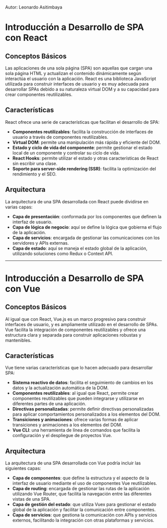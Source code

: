 Autor: Leonardo Asitimbaya
# Introducción a Desarrollo de SPA con React

## Conceptos Básicos

Las aplicaciones de una sola página (SPA) son aquellas que cargan una sola página HTML y actualizan el contenido dinámicamente según interactúa el usuario con la aplicación. React es una biblioteca JavaScript utilizada para construir interfaces de usuario y es muy adecuada para desarrollar SPAs debido a su naturaleza virtual DOM y a su capacidad para crear componentes reutilizables.

## Características

React ofrece una serie de características que facilitan el desarrollo de SPA:

- **Componentes reutilizables**: facilita la construcción de interfaces de usuario a través de componentes reutilizables.
- **Virtual DOM**: permite una manipulación más rápida y eficiente del DOM.
- **Estado y ciclo de vida del componente**: permite gestionar el estado local de un componente y controlar su ciclo de vida.
- **React Hooks**: permite utilizar el estado y otras características de React sin escribir una clase.
- **Soporte para server-side rendering (SSR)**: facilita la optimización del rendimiento y el SEO.

## Arquitectura

La arquitectura de una SPA desarrollada con React puede dividirse en varias capas:

- **Capa de presentación**: conformada por los componentes que definen la interfaz de usuario.
- **Capa de lógica de negocio**: aquí se define la lógica que gobierna el flujo de la aplicación.
- **Capa de servicios**: encargada de gestionar las comunicaciones con los servidores y APIs externas.
- **Capa de estado**: aquí se maneja el estado global de la aplicación, utilizando soluciones como Redux o Context API.

---

# Introducción a Desarrollo de SPA con Vue

## Conceptos Básicos

Al igual que con React, Vue.js es un marco progresivo para construir interfaces de usuario, y es ampliamente utilizado en el desarrollo de SPAs. Vue facilita la integración de componentes reutilizables y ofrece una estructura clara y separada para construir aplicaciones robustas y mantenibles.

## Características

Vue tiene varias características que lo hacen adecuado para desarrollar SPA:

- **Sistema reactivo de datos**: facilita el seguimiento de cambios en los datos y la actualización automática de la DOM.
- **Componentes reutilizables**: al igual que React, permite crear componentes reutilizables que pueden integrarse y utilizarse en diferentes partes de una aplicación.
- **Directivas personalizadas**: permite definir directivas personalizadas para aplicar comportamientos personalizados a los elementos del DOM.
- **Transiciones y animaciones**: ofrece varias formas de aplicar transiciones y animaciones a los elementos del DOM.
- **Vue CLI**: una herramienta de línea de comandos que facilita la configuración y el despliegue de proyectos Vue.

## Arquitectura

La arquitectura de una SPA desarrollada con Vue podría incluir las siguientes capas:

- **Capa de componentes**: que define la estructura y el aspecto de la interfaz de usuario mediante el uso de componentes Vue reutilizables.
- **Capa de routing**: encargada de gestionar las rutas de la aplicación utilizando Vue Router, que facilita la navegación entre las diferentes vistas de una SPA.
- **Capa de gestión del estado**: que utiliza Vuex para gestionar el estado global de la aplicación y facilitar la comunicación entre componentes.
- **Capa de servicios**: que gestiona la comunicación con APIs y servicios externos, facilitando la integración con otras plataformas y servicios.